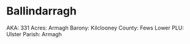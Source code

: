 # Ballindarragh

AKA: 331
Acres: Armagh
Barony: Kilclooney
County: Fews Lower
PLU: Ulster
Parish: Armagh
